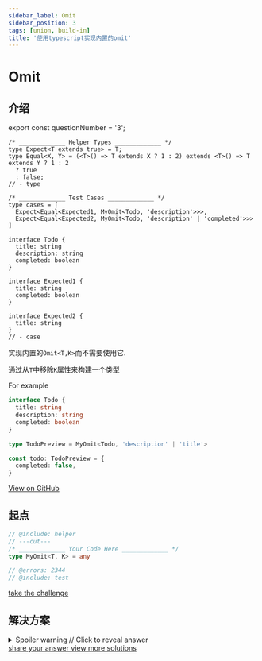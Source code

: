 ```yaml
---
sidebar_label: Omit
sidebar_position: 3
tags: [union, build-in]
title: '使用typescript实现内置的omit'
---
```


# Omit

## 介绍

export const questionNumber = '3';

```twoslash include helper
/* _____________ Helper Types _____________ */
type Expect<T extends true> = T;
type Equal<X, Y> = (<T>() => T extends X ? 1 : 2) extends <T>() => T extends Y ? 1 : 2
  ? true
  : false;
// - type
```

```twoslash include test
/* _____________ Test Cases _____________ */
type cases = [
  Expect<Equal<Expected1, MyOmit<Todo, 'description'>>>,
  Expect<Equal<Expected2, MyOmit<Todo, 'description' | 'completed'>>>
]

interface Todo {
  title: string
  description: string
  completed: boolean
}

interface Expected1 {
  title: string
  completed: boolean
}

interface Expected2 {
  title: string
}
// - case
```


实现内置的`Omit<T,K>`而不需要使用它.

通过从`T`中移除`K`属性来构建一个类型

For example

```ts
interface Todo {
  title: string
  description: string
  completed: boolean
}

type TodoPreview = MyOmit<Todo, 'description' | 'title'>

const todo: TodoPreview = {
  completed: false,
}
```

<span className="badge-links">
  <a className="view" target="\_blank" href={`https://tsch.js.org/${questionNumber}`}>
    View on GitHub
  </a>
</span>

## 起点

```ts twoslash
// @include: helper
// ---cut---
/* _____________ Your Code Here _____________ */
type MyOmit<T, K> = any

// @errors: 2344
// @include: test
```

<span className="badge-links">
  <a
    className="challenge"
    target="\_blank"
    href={`https://tsch.js.org/${questionNumber}/play`}
  >
    take the challenge
  </a>
</span>

## 解决方案

<details>

<summary>Spoiler warning // Click to reveal answer</summary>

```ts twoslash
// @include: helper

// @include: test

/* _____________ Answer Here _____________ */
/// ---cut---

// 方法1
type MyOmit<T,K extends keyof T> = {
  [P in keyof T as P extends K ? never : P]: T[P]
}
```


```ts twoslash
//方法2
/**
 * 方法2会在第三个测试中失败, 在 keyof T 被传递给 Exclude2 的时候。在这个阶段，TypeScript 只是处理了属性名的字符串，而不是保留了完整的属性描述符。
 */
type Exclude2<T,K extends T> = T extends K ? never : T;

type MyOmit2<T,K extends keyof T> = {
  [P in Exclude<keyof T, K>]: T[P]
}

```

```ts twoslash
//方案2的正确版本

type Exclude3<T, K> = T extends K ? never : T;

type MyOmit3<T, K extends T> = {
  [P in keyof T as Exclude3<P, K>]: T[P]
}

```

</details>

<span className="badge-links">
  <a
    className="share"
    target="\_blank"
    href={`https://tsch.js.org/${questionNumber}/answer`}
  >
    share your answer
  </a>
  <a
    className="solution"
    target="\_blank"
    href={`https://tsch.js.org/${questionNumber}/solutions`}
  >
    view more solutions
  </a>
</span>
